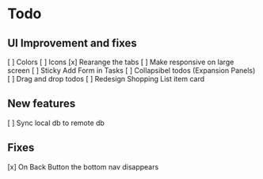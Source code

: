 # Todo

## UI Improvement and fixes

[ ] Colors
[ ] Icons
[x] Rearange the tabs
[ ] Make responsive on large screen
[ ] Sticky Add Form in Tasks
[ ] Collapsibel todos (Expansion Panels)
[ ] Drag and drop todos
[ ] Redesign Shopping List item card

## New features

[ ] Sync local db to remote db

## Fixes

[x] On Back Button the bottom nav disappears

